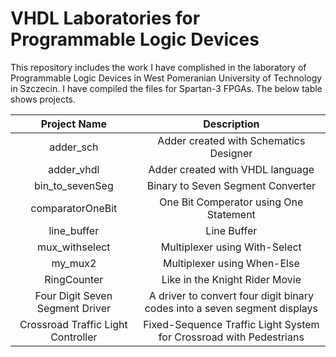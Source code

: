 # VHDL Laboratories for Programmable Logic Devices

This repository includes the work I have complished in the laboratory of Programmable Logic Devices in West Pomeranian University of Technology in Szczecin. I have compiled the files for Spartan-3  FPGAs. The below table shows projects.

|          **Project Name**          	|                            **Description**                              	|
|:----------------------------------:	|:-------------------------------------------------------------------------:	|
| adder_sch                          	| Adder created with Schematics Designer                                    	|
| adder_vhdl                         	| Adder created with VHDL language                                          	|
| bin_to_sevenSeg                    	| Binary to Seven Segment Converter                                         	|
| comparatorOneBit                   	| One Bit Comperator using One Statement                                    	|
| line_buffer                        	| Line Buffer                                                               	|
| mux_withselect                     	| Multiplexer using With-Select                                             	|
| my_mux2                            	| Multiplexer using When-Else                                               	|
| RingCounter                        	| Like in the Knight Rider Movie                                            	|
| Four Digit Seven Segment Driver    	| A driver to convert four digit binary codes into a seven segment displays 	|
| Crossroad Traffic Light Controller 	| Fixed-Sequence Traffic Light System for Crossroad with Pedestrians        	|

